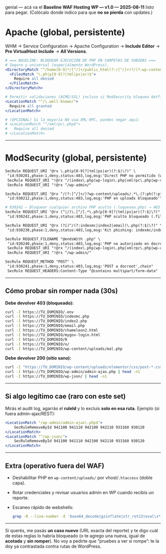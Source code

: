 genial — acá va el **Baseline WAF Hosting WP — v1.0 — 2025-08-11** listo para pegar.
(Colócalo donde indico para que **no se pierda** con updates.)

# Apache (global, persistente)

WHM → Service Configuration → Apache Configuration → **Include Editor** → **Pre VirtualHost Include** → **All Versions**.

```apache
# === BASELINE: BLOQUEAR EJECUCIÓN DE PHP EN CARPETAS DE SUBIDAS ===
# Seguro y universal (especialmente WordPress).
<DirectoryMatch "^/home[0-9]*/[^/]+/public_html(?:/[^/]+)?/(?:wp-content/uploads|uploads|media|images|docs|files|assets)(?:/.*)?$">
  <FilesMatch "\.ph(p[0-9]?|tml|ps|ar)$">
    Require all denied
  </FilesMatch>
</DirectoryMatch>

# Permitir validaciones (ACME/SSL) incluso si ModSecurity bloquea dotfiles.
<LocationMatch "^/\.well-known/">
  Require all granted
</LocationMatch>

# (OPCIONAL) Si la mayoría NO usa XML-RPC, puedes negar aquí:
# <LocationMatch "^/xmlrpc\.php$">
#   Require all denied
# </LocationMatch>
```

---

# ModSecurity (global, persistente)


```apache
SecRule REQUEST_URI "@rx \.ph(p[0-9]?|tml|ps|ar)(?:$|\?)" \
 "id:930201,phase:1,deny,status:403,log,msg:'Direct PHP no permitido (whitelist WP)',chain"
 SecRule REQUEST_URI "!@rx ^/(index\.php|wp-login\.php|xmlrpc\.php|wp-cron\.php|wp-comments-post\.php|wp-activate\.php|wp-signup\.php|wp-trackback\.php)(?:$|\?)" "chain"
 SecRule REQUEST_URI "!@rx ^/wp-admin/"

SecRule REQUEST_URI "@rx ^/(?:[^/]+/)?wp-content/uploads/.*\.(?:ph(?:p[0-9]?|tml|ps|ar))(?:$|\?)" \
 "id:930212,phase:1,deny,status:403,log,msg:'PHP en uploads bloqueado'"

# 930242 — Bloquear cualquier archivo PHP oculto (.loquesea.php) → 403
SecRule REQUEST_URI "@rx (^|/)\.[^/].*\.ph(p[0-9]?|tml|ps|ar)(?:$|\?)" \
 "id:930242,phase:1,deny,status:403,log,msg:'PHP oculto bloqueado (.filename.php)'"

SecRule REQUEST_URI "@rx (?i)^/(?:indexmc|index2|email)\.php(?:$|\?)" \
 "id:930230,phase:1,deny,status:403,log,msg:'Kit phishing: indexmc/index2/email en docroot'"

SecRule REQUEST_FILENAME "@endsWith .php" \
 "id:930240,phase:1,deny,status:403,log,msg:'PHP no autorizado en docroot (excepto WP core)',chain"
 SecRule REQUEST_URI "!@rx ^/(index\.php|wp-login\.php|xmlrpc\.php|wp-cron\.php|wp-comments-post\.php|wp-activate\.php|wp-signup\.php|wp-trackback\.php)(?:$|\?)" "chain"
 SecRule REQUEST_URI "!@rx ^/wp-admin/"

SecRule REQUEST_METHOD "POST" \
 "id:930241,phase:1,deny,status:403,log,msg:'POST a docroot',chain"
 SecRule REQUEST_HEADERS:Content-Type "@contains multipart/form-data"
```

---

## Cómo probar sin romper nada (30s)

**Debe devolver 403 (bloqueado):**

```bash
curl -I https://TU_DOMINIO/.env
curl -I https://TU_DOMINIO/indexmc.php
curl -I https://TU_DOMINIO/index2.php
curl -I https://TU_DOMINIO/email.php
curl -I https://TU_DOMINIO/chameleon2.html
curl -I https://TU_DOMINIO/mygov-login.html
curl -I https://TU_DOMINIO/0
curl -I https://TU_DOMINIO/o/
curl -I https://TU_DOMINIO/wp-content/uploads/mal.php
```

**Debe devolver 200 (sitio sano):**

```bash
curl -I "https://TU_DOMINIO/wp-content/uploads/elementor/css/post-*.css" | head -n1
curl -I https://TU_DOMINIO/wp-admin/admin-ajax.php | head -n1
curl -I https://TU_DOMINIO/wp-json/ | head -n1
```

---

## Si algo legítimo cae (raro con este set)

Mirás el audit log, agarrás el **ruleId** y lo excluís **solo en esa ruta**.
Ejemplo (si fuera admin-ajax/REST):

```apache
<LocationMatch "/wp-admin/admin-ajax\.php$">
    SecRuleRemoveById 941100 941110 942100 942110 933160 930120
</LocationMatch>
<LocationMatch "^/wp-json/">
    SecRuleRemoveById 941100 941110 942100 942110 933160 930120
</LocationMatch>
```

---

## Extra (operativo fuera del WAF)

* Deshabilitar PHP en `wp-content/uploads/` por vhost/`.htaccess` (doble capa).
* Rotar credenciales y revisar usuarios admin en WP cuando recibís un reporte.
* Escaneo rápido de webshells:

  ```bash
  grep -R --line-number -E 'base64_decode|gzinflate|str_rot13|eval\s*\(|assert\s*\(' /home/*/public_html 2>/dev/null | head
  ```

---

Si querés, me pasás **un caso nuevo** (URL exacta del reporte) y te digo cuál de estas reglas lo habría bloqueado (o te agrego una nueva, igual de **acotada** y **sin romper**). No voy a pedirte que “pruebes a ver si rompe”: te la doy ya contrastada contra rutas de WordPress.



